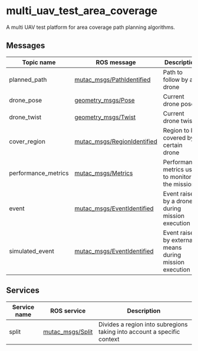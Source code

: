 # multi_uav_test_area_coverage
A multi UAV test platform for area coverage path planning algorithms.

## Messages

| Topic name | ROS message | Description |
|----------|-------------|------|
| planned_path | [mutac_msgs/PathIdentified](https://github.com/cvar-upm/multi_uav_test_area_coverage/blob/main/mutac_msgs/msg/PathIdentified.msg) | Path to follow by a drone |
| drone_pose | [geometry_msgs/Pose](https://docs.ros.org/en/api/geometry_msgs/html/msg/Pose.html) | Current drone pose |
| drone_twist | [geometry_msgs/Twist](https://docs.ros.org/en/api/geometry_msgs/html/msg/Twist.html) | Current drone twist |
| cover_region | [mutac_msgs/RegionIdentified](https://github.com/cvar-upm/multi_uav_test_area_coverage/blob/main/mutac_msgs/msg/RegionIdentified.msg) | Region to be covered by a certain drone |
| performance_metrics | [mutac_msgs/Metrics](https://github.com/cvar-upm/multi_uav_test_area_coverage/blob/main/mutac_msgs/msg/Metrics.msg) | Performance metrics used to monitor the mission  | 
| event | [mutac_msgs/EventIdentified](https://github.com/cvar-upm/multi_uav_test_area_coverage/blob/main/mutac_msgs/msg/EventIdentified.msg) | Event raised by a drone during mission execution |
| simulated_event | [mutac_msgs/EventIdentified](https://github.com/cvar-upm/multi_uav_test_area_coverage/blob/main/mutac_msgs/msg/EventIdentified.msg) | Event raised by external means during mission execution | 


## Services
| Service name | ROS service | Description |
|----------|-------------|------|
| split | [mutac_msgs/Split](https://github.com/cvar-upm/multi_uav_test_area_coverage/blob/main/mutac_msgs/srv/Split.srv) | Divides a region into subregions taking into account a specific context |
